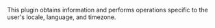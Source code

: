 
This plugin obtains information and performs operations specific to the user's locale, language, and timezone.
